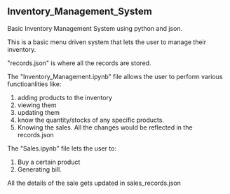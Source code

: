 ## Inventory_Management_System
Basic Inventory Management System using python and json.

This is a basic menu driven system that lets the user to manage their inventory.

"records.json" is where all the records are stored.

The "Inventory_Management.ipynb" file allows the user to perform various functioanlities like:

1) adding products to the inventory
2) viewing them
3) updating them
4) know the quantity/stocks of any specific products. 
5) Knowing the sales.
All the changes would be reflected in the records.json


The "Sales.ipynb" file lets the user to:
1) Buy a certain product
2) Generating bill. 

All the details of the sale gets updated in sales_records.json


